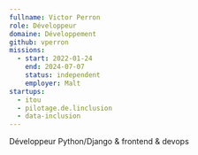 ```yaml
---
fullname: Victor Perron
role: Développeur
domaine: Développement
github: vperron
missions:
  - start: 2022-01-24
    end: 2024-07-07
    status: independent
    employer: Malt
startups:
  - itou
  - pilotage.de.linclusion
  - data-inclusion
---
```


Développeur Python/Django & frontend & devops
